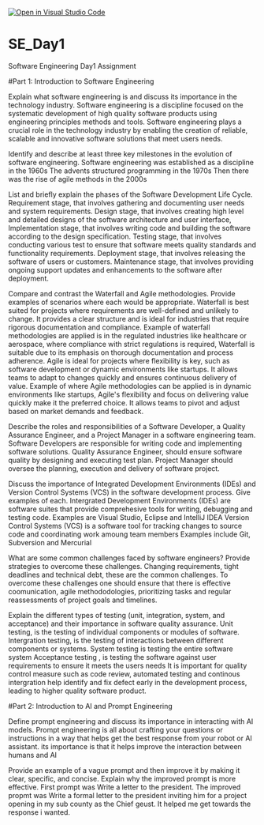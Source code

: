 [![Open in Visual Studio Code](https://classroom.github.com/assets/open-in-vscode-2e0aaae1b6195c2367325f4f02e2d04e9abb55f0b24a779b69b11b9e10269abc.svg)](https://classroom.github.com/online_ide?assignment_repo_id=15568309&assignment_repo_type=AssignmentRepo)
# SE_Day1
Software Engineering Day1 Assignment

#Part 1: Introduction to Software Engineering

Explain what software engineering is and discuss its importance in the technology industry.
Software engineering is a discipline focused on the systematic development of high quality software products using engineering principles methods and tools. Software engineering plays a crucial role in the technology industry by enabling the creation of reliable, scalable and innovative software solutions that meet users needs.


Identify and describe at least three key milestones in the evolution of software engineering.
Software engineering was established as a discipline in the 1960s
The advents structured programming in the 1970s
Then there was the rise of agile methods in the 2000s

List and briefly explain the phases of the Software Development Life Cycle.
Requirement stage, that involves gathering and documenting user needs and system requirements.
Design stage, that involves creating high level and detailed designs of the software architecture and user interface,
Implementation stage, that involves writing code and building the software according to the design specification.
Testing stage, that involves conducting various test to ensure that software meets quality standards and functionality requirements. 
Deployment stage, that involves releasing the software of users or customers. 
Maintenance stage, that involves providing ongoing support updates and enhancements to the software after deployment. 

Compare and contrast the Waterfall and Agile methodologies. Provide examples of scenarios where each would be appropriate.
Waterfall is best suited for projects where requirements are well-defined and unlikely to change. It provides a clear structure and is ideal for industries that require rigorous documentation and compliance. Example of waterfall methodologies are applied is in the regulated industries like healthcare or aerospace, where compliance with strict regulations is required, Waterfall is suitable due to its emphasis on thorough documentation and process adherence.
Agile is ideal for projects where flexibility is key, such as software development or dynamic environments like startups. It allows teams to adapt to changes quickly and ensures continuous delivery of value. Example of where Agile methodologies can be applied is in dynamic environments like startups, Agile's flexibility and focus on delivering value quickly make it the preferred choice. It allows teams to pivot and adjust based on market demands and feedback.

Describe the roles and responsibilities of a Software Developer, a Quality Assurance Engineer, and a Project Manager in a software engineering team.
Software Developers are responsible for writing code and implementing software solutions.
Quality Assurance Engineer, should ensure software quality by designing and executing test plan.
Project Manager should oversee the planning, execution and delivery of software project.


Discuss the importance of Integrated Development Environments (IDEs) and Version Control Systems (VCS) in the software development process. Give examples of each.
Intergrated Development Environments (IDEs)  are software suites that provide comprehesive tools for writing, debugging and testing code. Examples are Visual Studio, Eclipse and IntelliJ IDEA
Version Control Systems (VCS) is a software tool for tracking changes to source code and coordinating work amoung team members Examples include Git, Subversion and Mercurial

What are some common challenges faced by software engineers? Provide strategies to overcome these challenges.
Changing requirements, tight deadlines and technical debt, these are the common challenges.
To overcome these challenges one should ensure that there is effective coomunication, agile methododologies, prioritizing tasks and regular reassessments of project goals and timelines. 

Explain the different types of testing (unit, integration, system, and acceptance) and their importance in software quality assurance.
Unit testing, is the testing of individual components or modules of software.
Intergration testing, is the testing of interactions between different components or systems.
System testing is testing the entire software system
Acceptance testing , is testing the software against user requirements to ensure it meets the users needs
It is important for quality control measure such as code review, automated testing and continous intergration help identify and fix defect early in the development process, leading to higher quality software product.

#Part 2: Introduction to AI and Prompt Engineering


Define prompt engineering and discuss its importance in interacting with AI models.
Prompt engineering is all about crafting your questions or instructions in a way that helps get the best response from your robot or AI assistant. 
its importance is that it helps improve the interaction between humans and AI

Provide an example of a vague prompt and then improve it by making it clear, specific, and concise. Explain why the improved prompt is more effective.
First prompt was Write a letter to the president. The improved propmt was Write a formal letter to the president inviting him for a project opening in my sub county as the Chief geust. 
It helped me get towards the response i wanted.

